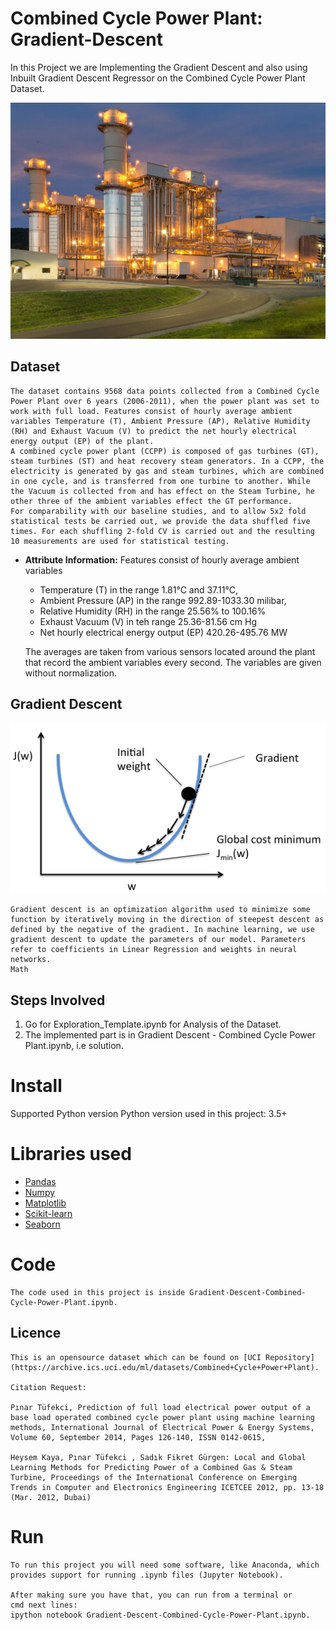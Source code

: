 # Combined Cycle Power Plant: Gradient-Descent
In this Project we are Implementing the Gradient Descent and also using Inbuilt Gradient Descent Regressor on the Combined Cycle Power Plant Dataset.

![alt text](https://github.com/abhisngh/Gradient_Descent_Implementation/blob/master/Images/Combined-Cycle-Gas-Turbine-CCGT-Power-Plant.jpg "Logo Title Text 1")

Dataset
-------------------
    The dataset contains 9568 data points collected from a Combined Cycle Power Plant over 6 years (2006-2011), when the power plant was set to work with full load. Features consist of hourly average ambient variables Temperature (T), Ambient Pressure (AP), Relative Humidity (RH) and Exhaust Vacuum (V) to predict the net hourly electrical energy output (EP) of the plant.
    A combined cycle power plant (CCPP) is composed of gas turbines (GT), steam turbines (ST) and heat recovery steam generators. In a CCPP, the electricity is generated by gas and steam turbines, which are combined in one cycle, and is transferred from one turbine to another. While the Vacuum is collected from and has effect on the Steam Turbine, he other three of the ambient variables effect the GT performance.
    For comparability with our baseline studies, and to allow 5x2 fold statistical tests be carried out, we provide the data shuffled five times. For each shuffling 2-fold CV is carried out and the resulting 10 measurements are used for statistical testing.

 * **Attribute Information:**
    Features consist of hourly average ambient variables
    - Temperature (T) in the range 1.81°C and 37.11°C,
    - Ambient Pressure (AP) in the range 992.89-1033.30 milibar,
    - Relative Humidity (RH) in the range 25.56% to 100.16%
    - Exhaust Vacuum (V) in teh range 25.36-81.56 cm Hg
    - Net hourly electrical energy output (EP) 420.26-495.76 MW

    The averages are taken from various sensors located around the plant that record the ambient variables every second. The variables are given without normalization.


Gradient Descent
-----------------------------
![alt text](https://github.com/abhisngh/Gradient_Descent_Implementation/blob/master/Images/GradientDescent.png "Logo Title Text 1")

    Gradient descent is an optimization algorithm used to minimize some function by iteratively moving in the direction of steepest descent as defined by the negative of the gradient. In machine learning, we use gradient descent to update the parameters of our model. Parameters refer to coefficients in Linear Regression and weights in neural networks.
    Math
Steps Involved
------------------
 1. Go for Exploration_Template.ipynb for Analysis of the Dataset.
 2. The implemented part is in Gradient Descent - Combined Cycle Power Plant.ipynb, i.e solution.

# Install

Supported Python version
Python version used in this project: 3.5+



# Libraries used

 * [Pandas](https://pandas.pydata.org/)
 * [Numpy](https://numpy.org/)
 * [Matplotlib](https://matplotlib.org/)
 * [Scikit-learn](https://scikit-learn.org/stable/)
 * [Seaborn](https://seaborn.pydata.org/)

# Code

    The code used in this project is inside Gradient-Descent-Combined-Cycle-Power-Plant.ipynb.


Licence
-----------------------
    This is an opensource dataset which can be found on [UCI Repository](https://archive.ics.uci.edu/ml/datasets/Combined+Cycle+Power+Plant).

    Citation Request:

    Pınar Tüfekci, Prediction of full load electrical power output of a base load operated combined cycle power plant using machine learning methods, International Journal of Electrical Power & Energy Systems, Volume 60, September 2014, Pages 126-140, ISSN 0142-0615,

    Heysem Kaya, Pınar Tüfekci , Sadık Fikret Gürgen: Local and Global Learning Methods for Predicting Power of a Combined Gas & Steam Turbine, Proceedings of the International Conference on Emerging Trends in Computer and Electronics Engineering ICETCEE 2012, pp. 13-18 (Mar. 2012, Dubai)

# Run

    To run this project you will need some software, like Anaconda, which provides support for running .ipynb files (Jupyter Notebook).

    After making sure you have that, you can run from a terminal or
    cmd next lines:
    ipython notebook Gradient-Descent-Combined-Cycle-Power-Plant.ipynb.
